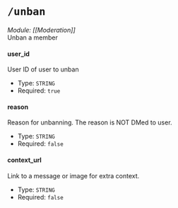 # `/unban`
*Module: [[Moderation]]*<br>
Unban a member
#### user_id
User ID of user to unban
- Type: `STRING`
- Required: `true`
#### reason
Reason for unbanning. The reason is NOT DMed to user.
- Type: `STRING`
- Required: `false`
#### context_url
Link to a message or image for extra context.
- Type: `STRING`
- Required: `false`